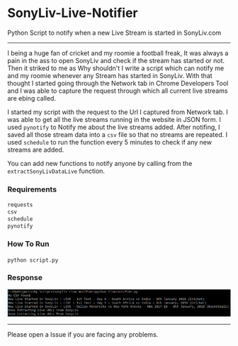 # SonyLiv-Live-Notifier
Python Script to notify when a new Live Stream is started in SonyLiv.com

---

I being a huge fan of cricket and my roomie a football freak, It was always a pain in the ass to open SonyLiv and check if the stream has started or not. Then it striked to me as Why shouldn't I write a script which can notify me and my roomie whenever any Stream has started in SonyLiv. With that thought I started going through the Network tab in Chrome Developers Tool and I was able to capture the request through which all current live streams are ebing called.

I started my script with the request to the Url I captured from Network tab. I was able to get all the live streams running in the website in JSON form. I used `pynotify` to Notify me about the live streams added. After notifing, I saved all those stream data into a `csv` file so that no streams are repeated. I used `schedule` to run the function every 5 minutes to check if any new streams are added.

You can add new functions to notify anyone by calling from the `extractSonyLivDataLive` function.

### Requirements
```
requests
csv
schedule
pynotify
```

### How To Run
`python script.py`

### Response
<img src="https://github.com/Sunil02324/SonyLiv-Live-Notifier/blob/master/sample.png?raw=true" alt="Alt Text">

---


Please open a Issue if you are facing any problems.
